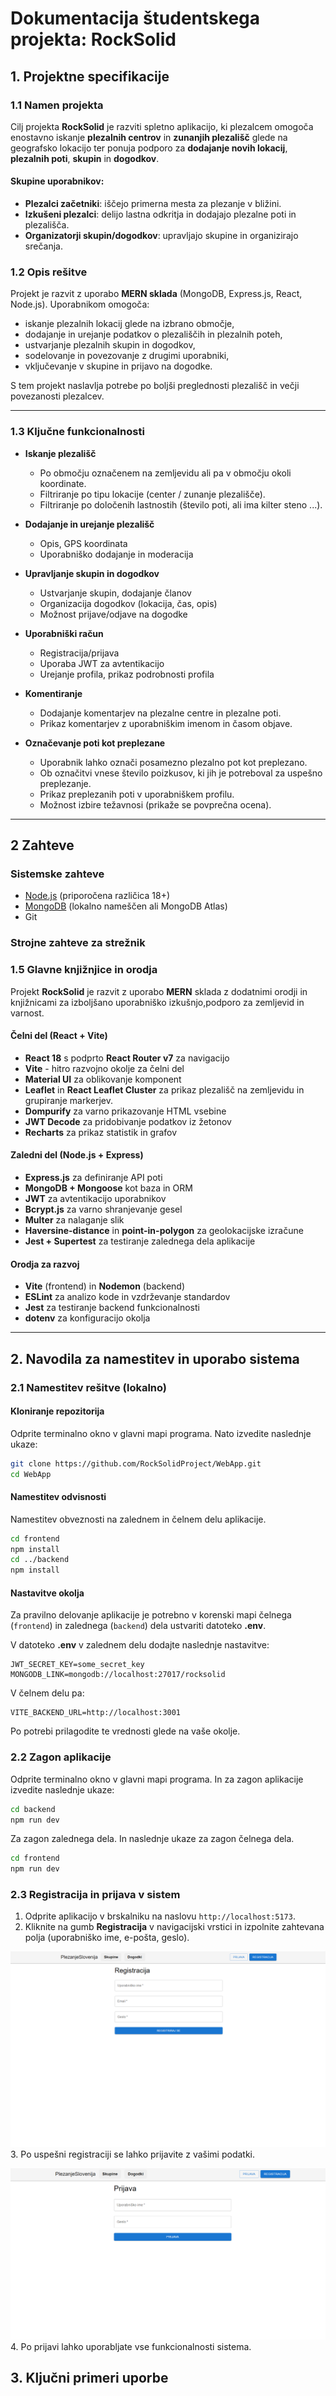 # Dokumentacija študentskega projekta: RockSolid

## 1. Projektne specifikacije

### 1.1 Namen projekta

Cilj projekta **RockSolid** je razviti spletno aplikacijo, ki plezalcem omogoča enostavno iskanje **plezalnih centrov** in **zunanjih plezališč** glede na geografsko lokacijo ter ponuja podporo za **dodajanje novih lokacij**, **plezalnih poti**, **skupin** in **dogodkov**.

#### Skupine uporabnikov:
- **Plezalci začetniki**: iščejo primerna mesta za plezanje v bližini.
- **Izkušeni plezalci**: delijo lastna odkritja in dodajajo plezalne poti in plezališča.
- **Organizatorji skupin/dogodkov**: upravljajo skupine in organizirajo srečanja.

### 1.2 Opis rešitve

Projekt je razvit z uporabo **MERN sklada** (MongoDB, Express.js, React, Node.js). Uporabnikom omogoča:
- iskanje plezalnih lokacij glede na izbrano območje,
- dodajanje in urejanje podatkov o plezališčih in plezalnih poteh,
- ustvarjanje plezalnih skupin in dogodkov,
- sodelovanje in povezovanje z drugimi uporabniki,
- vključevanje v skupine in prijavo na dogodke.

S tem projekt naslavlja potrebe po boljši preglednosti plezališč in večji povezanosti plezalcev.

---

### 1.3 Ključne funkcionalnosti

- **Iskanje plezališč**
    - Po območju označenem na zemljevidu ali pa v območju okoli koordinate.
    - Filtriranje po tipu lokacije (center / zunanje plezališče).
    - Filtriranje po določenih lastnostih (število poti, ali ima kilter steno ...).

- **Dodajanje in urejanje plezališč**
    - Opis, GPS koordinata
    - Uporabniško dodajanje in moderacija

- **Upravljanje skupin in dogodkov**
    - Ustvarjanje skupin, dodajanje članov
    - Organizacija dogodkov (lokacija, čas, opis)
    - Možnost prijave/odjave na dogodke

- **Uporabniški račun**
    - Registracija/prijava
    - Uporaba JWT za avtentikacijo
    - Urejanje profila, prikaz podrobnosti profila

- **Komentiranje**
    -  Dodajanje komentarjev na plezalne centre in plezalne poti.
    -  Prikaz komentarjev z uporabniškim imenom in časom objave.

- **Označevanje poti kot preplezane**
    - Uporabnik lahko označi posamezno plezalno pot kot preplezano.
    - Ob označitvi vnese število poizkusov, ki jih je potreboval za uspešno preplezanje.
    - Prikaz preplezanih poti v uporabniškem profilu.
    - Možnost izbire težavnosi (prikaže se povprečna ocena).

---
## 2 Zahteve
### Sistemske zahteve
- [Node.js](https://nodejs.org/) (priporočena različica 18+)
- [MongoDB](https://www.mongodb.com/) (lokalno nameščen ali MongoDB Atlas)
- Git

### Strojne zahteve za strežnik


### 1.5 Glavne knjižnjice in orodja
Projekt **RockSolid** je razvit z uporabo **MERN** sklada z dodatnimi orodji in knjižnicami za izboljšano uporabniško izkušnjo,podporo za zemljevid in varnost.
#### Čelni del (React + Vite)
- **React 18** s podprto **React Router v7** za navigacijo
- **Vite** - hitro razvojno okolje za čelni del
- **Material UI** za oblikovanje komponent
- **Leaflet** in **React Leaflet Cluster** za prikaz plezališč na zemljevidu in grupiranje markerjev.
- **Dompurify** za varno prikazovanje HTML vsebine
- **JWT Decode** za pridobivanje podatkov iz žetonov
- **Recharts** za prikaz statistik in grafov

#### Zaledni del (Node.js + Express)
- **Express.js** za definiranje API poti
- **MongoDB + Mongoose** kot baza in ORM
- **JWT** za avtentikacijo uporabnikov
- **Bcrypt.js** za varno shranjevanje gesel
- **Multer** za nalaganje slik
- **Haversine-distance** in **point-in-polygon** za geolokacijske izračune
- **Jest + Supertest** za testiranje zalednega dela aplikacije 

#### Orodja za razvoj
- **Vite** (frontend) in **Nodemon** (backend)
- **ESLint** za analizo kode in vzdrževanje standardov
- **Jest** za testiranje backend funkcionalnosti
- **dotenv** za konfiguracijo okolja

---

## 2. Navodila za namestitev in uporabo sistema
### 2.1 Namestitev rešitve (lokalno)
#### Kloniranje repozitorija
Odprite terminalno okno v glavni mapi programa. Nato izvedite naslednje ukaze:
```bash
git clone https://github.com/RockSolidProject/WebApp.git
cd WebApp
```
#### Namestitev odvisnosti
Namestitev obveznosti na zalednem in čelnem delu aplikacije.
```bash
cd frontend
npm install
cd ../backend
npm install
```
#### Nastavitve okolja
Za pravilno delovanje aplikacije je potrebno v korenski mapi čelnega (`frontend`) in zalednega (`backend`) dela ustvariti datoteko **.env**.

V datoteko **.env** v zalednem delu dodajte naslednje nastavitve:
```
JWT_SECRET_KEY=some_secret_key
MONGODB_LINK=mongodb://localhost:27017/rocksolid
```
V čelnem delu pa:
```
VITE_BACKEND_URL=http://localhost:3001
```
Po potrebi prilagodite te vrednosti glede na vaše okolje.

### 2.2 Zagon aplikacije
Odprite terminalno okno v glavni mapi programa. In za zagon aplikacije izvedite naslednje ukaze:
```bash
cd backend
npm run dev
```
Za zagon zalednega dela.
In naslednje ukaze za zagon čelnega dela.
```bash
cd frontend
npm run dev
```
### 2.3 Registracija in prijava v sistem
1. Odprite aplikacijo v brskalniku na naslovu `http://localhost:5173`.
2. Kliknite na gumb **Registracija** v navigacijski vrstici in izpolnite zahtevana polja (uporabniško ime, e\-pošta, geslo).

![slika-registracija](./pictures/registracija.png)
3. Po uspešni registraciji se lahko prijavite z vašimi podatki.

![slika-prijava](./pictures/prijava.png)  
4. Po prijavi lahko uporabljate vse funkcionalnosti sistema.


## 3. Ključni primeri uporbe




